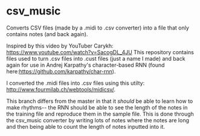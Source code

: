 # csv_music
Converts CSV files (made by a .midi to .csv converter) into a file that only contains notes (and back again).

Inspired by this video by YouTuber Carykh: https://www.youtube.com/watch?v=SacogDL_4JU
This repository contains files used to turn .csv files into .cust files (just a name I made) and back again for use in Andrej Karpathy's character-based RNN (found here:https://github.com/karpathy/char-rnn).

I converted the .midi files into .csv files using this utilty: http://www.fourmilab.ch/webtools/midicsv/.

This branch differs from the master in that it *should* be able to learn how to make rhythms-- the RNN should be able to see the length of the notes in the training file and reproduce them in the sample file. This is done through the csv_music converter by writing lots of notes where the notes are long and then being able to count the length of notes inputted into it.
